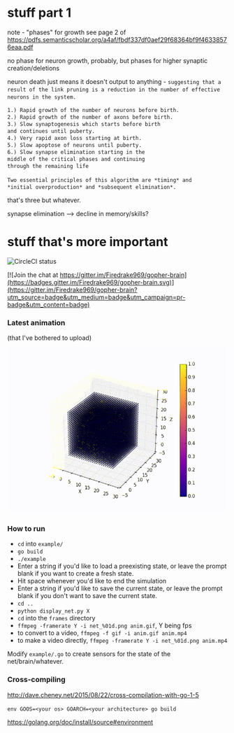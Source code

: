 # stuff part 1

note - "phases" for growth
see page 2 of https://pdfs.semanticscholar.org/a4af/fbdf337df0aef29f68364bf9f46338576eaa.pdf

no phase for neuron growth, probably, but phases for higher synaptic creation/deletions

neuron death just means it doesn't output to anything - `suggesting
that a result of the link pruning is a reduction in the
number of effective neurons in the system.`

```
1.) Rapid growth of the number of neurons before birth.
2.) Rapid growth of the number of axons before birth.
3.) Slow synaptogenesis which starts before birth
and continues until puberty.
4.) Very rapid axon loss starting at birth.
5.) Slow apoptose of neurons until puberty.
6.) Slow synapse elimination starting in the
middle of the critical phases and continuing
through the remaining life

Two essential principles of this algorithm are *timing* and
*initial overproduction* and *subsequent elimination*.
```
that's three but whatever.

synapse elimination --> decline in memory/skills?

# stuff that's more important
![CircleCI status](https://circleci.com/gh/Firedrake969/gopher-brain.svg?style=shield)

[![Join the chat at https://gitter.im/Firedrake969/gopher-brain](https://badges.gitter.im/Firedrake969/gopher-brain.svg)](https://gitter.im/Firedrake969/gopher-brain?utm_source=badge&utm_medium=badge&utm_campaign=pr-badge&utm_content=badge)

### Latest animation
(that I've bothered to upload)

![Latest image](/latest.gif)

### How to run

- `cd` into `example/`
- `go build`
- `./example`
- Enter a string if you'd like to load a preexisting state, or leave the prompt blank if you want to create a fresh state.
- Hit space whenever you'd like to end the simulation
- Enter a string if you'd like to save the current state, or leave the prompt blank if you don't want to save the current state.
- `cd ..`
- `python display_net.py X`
- `cd` into the `frames` directory
- `ffmpeg -framerate Y -i net_%01d.png anim.gif`, Y being fps
- to convert to a video, `ffmpeg -f gif -i anim.gif anim.mp4`
- to make a video directly, `ffmpeg -framerate Y -i net_%01d.png anim.mp4`

Modify `example/.go` to create sensors for the state of the net/brain/whatever.

### Cross-compiling

http://dave.cheney.net/2015/08/22/cross-compilation-with-go-1-5

`env GOOS=<your os> GOARCH=<your architecture> go build`

https://golang.org/doc/install/source#environment